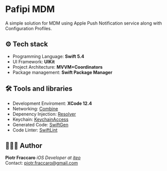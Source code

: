 # Pafipi MDM

A simple solution for MDM using Apple Push Notification service along with Configuration Profiles.

## ⚙️ Tech stack

+ Programming Language: **Swift 5.4**
+ UI Framework: **UIKit**
+ Project Architecture: **MVVM+Coordinators**
+ Package management: **Swift  Package Manager**

## 🛠 Tools and libraries

+ Development Enviroment: **XCode 12.4**
+ Networking: [Combine](https://developer.apple.com/documentation/combine)
+ Depenency Injection: [Resolver](https://github.com/hmlongco/Resolver)
+ Keychain: [KeychainAccess](https://github.com/kishikawakatsumi/KeychainAccess)
+ Generated Code: [SwiftGen](https://github.com/SwiftGen/SwiftGen)
+ Code Linter:  [SwiftLint](https://github.com/realm/SwiftLint)

## 👨🏻‍💻 Author

**Piotr Fraccaro**
*iOS Developer at [iteo](https://iteo.com/)*  
Contact: [piotr.fraccaro@gmail.com](mailto:piotr.fraccaro@gmail.com)


